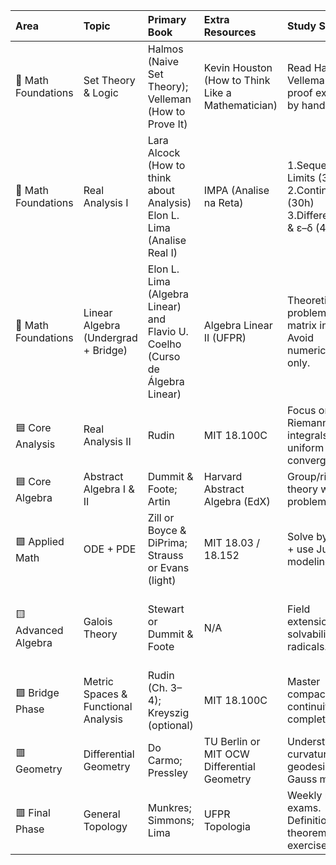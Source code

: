 | Area                | Topic                               | Primary Book                                          | Extra Resources                                      | Study Strategy                                                 |   Hours | Observations                                              |
|:--------------------|:------------------------------------|:------------------------------------------------------|:-------------------------------------------------|:---------------------------------------------------------------|--------:|:----------------------------------------------------------|
| 🔶 Math Foundations | Set Theory & Logic                  | Halmos (Naive Set Theory); Velleman (How to Prove It) | Kevin Houston (How to Think Like a Mathematician) | Read Halmos + Velleman. Do proof exercises by hand.            |      90 | Focus on functions, countability, and proof mastery.      |
| 🔶 Math Foundations | Real Analysis I                     | Lara Alcock (How to think about Analysis) Elon L. Lima (Analise Real I)                                | IMPA (Analise na Reta)                                    | 1.Sequences & Limits (30h)<br>  2.Continuity (30h)<br> 3.Differentiation & ε–δ (40h)               |      100 |     |
| 🔶 Math Foundations | Linear Algebra (Undergrad + Bridge) |Elon L. Lima (Algebra Linear) and Flavio U. Coelho (Curso de Álgebra Linear)    | Algebra Linear II (UFPR)                                | Theoretical problems + matrix intuition. Avoid numerical-only. |      90 | Master duality, eigenvalues, spectral theorem.            |
| 🟦 Core Analysis    | Real Analysis II                    | Rudin                              | MIT 18.100C                                      | Focus on Riemann integrals, uniform convergence.               |      90 | Practice integration theory and functional convergence.   |
| 🟦 Core Algebra     | Abstract Algebra I & II             | Dummit & Foote; Artin                                 | Harvard Abstract Algebra (EdX)                   | Group/ring/field theory with problem sets.                     |      120 | Connect to Galois Theory later.                           |
| 🟩 Applied Math     | ODE + PDE                           | Zill or Boyce & DiPrima; Strauss or Evans (light)     | MIT 18.03 / 18.152                               | Solve by hand + use Julia for modeling.                        |      240 | Focus on 1st/2nd order, systems, separation of variables. |
| 🟨 Advanced Algebra | Galois Theory                       | Stewart or Dummit & Foote                             | N/A                                              | Field extensions, solvability by radicals.                     |      90 | Bridge between Abstract Algebra and advanced math.        |
| 🟪 Bridge Phase     | Metric Spaces & Functional Analysis | Rudin (Ch. 3–4); Kreyszig (optional)                  | MIT 18.100C                                      | Master compactness, continuity, completeness.                  |      90 | Core for Topology and Analysis.                           |
| 🟥 Geometry         | Differential Geometry               | Do Carmo; Pressley                                    | TU Berlin or MIT OCW Differential Geometry       | Understand curvature, geodesics, Gauss map.                    |      90 | Must follow multivariable calc + linear algebra.          |
| 🟥 Final Phase      | General Topology                    | Munkres; Simmons; Lima                                    | UFPR Topologia                                        | Weekly mock exams. Definitions → theorems → exercises.         |      120 | Prepare for intensive PhD admission testing.              |
